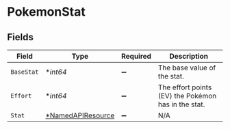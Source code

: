 # PokemonStat


## Fields

| Field                                                        | Type                                                         | Required                                                     | Description                                                  |
| ------------------------------------------------------------ | ------------------------------------------------------------ | ------------------------------------------------------------ | ------------------------------------------------------------ |
| `BaseStat`                                                   | **int64*                                                     | :heavy_minus_sign:                                           | The base value of the stat.                                  |
| `Effort`                                                     | **int64*                                                     | :heavy_minus_sign:                                           | The effort points (EV) the Pokémon has in the stat.          |
| `Stat`                                                       | [*NamedAPIResource](../../models/shared/namedapiresource.md) | :heavy_minus_sign:                                           | N/A                                                          |